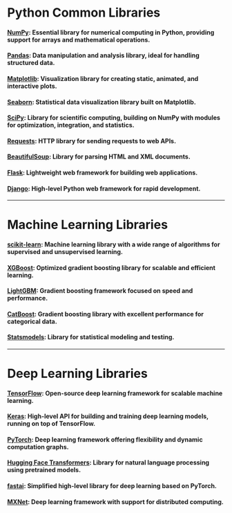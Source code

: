 # Python Common Libraries

#### [NumPy](https://numpy.org/): Essential library for numerical computing in Python, providing support for arrays and mathematical operations.
#### [Pandas](https://pandas.pydata.org/): Data manipulation and analysis library, ideal for handling structured data.
#### [Matplotlib](https://matplotlib.org/): Visualization library for creating static, animated, and interactive plots.
#### [Seaborn](https://seaborn.pydata.org/): Statistical data visualization library built on Matplotlib.
#### [SciPy](https://scipy.org/): Library for scientific computing, building on NumPy with modules for optimization, integration, and statistics.
#### [Requests](https://docs.python-requests.org/): HTTP library for sending requests to web APIs.
#### [BeautifulSoup](https://www.crummy.com/software/BeautifulSoup/): Library for parsing HTML and XML documents.
#### [Flask](https://flask.palletsprojects.com/): Lightweight web framework for building web applications.
#### [Django](https://www.djangoproject.com/): High-level Python web framework for rapid development.

---

# Machine Learning Libraries

#### [scikit-learn](https://scikit-learn.org/): Machine learning library with a wide range of algorithms for supervised and unsupervised learning.
#### [XGBoost](https://xgboost.readthedocs.io/): Optimized gradient boosting library for scalable and efficient learning.
#### [LightGBM](https://lightgbm.readthedocs.io/): Gradient boosting framework focused on speed and performance.
#### [CatBoost](https://catboost.ai/): Gradient boosting library with excellent performance for categorical data.
#### [Statsmodels](https://www.statsmodels.org/): Library for statistical modeling and testing.

---

# Deep Learning Libraries

#### [TensorFlow](https://www.tensorflow.org/): Open-source deep learning framework for scalable machine learning.
#### [Keras](https://keras.io/): High-level API for building and training deep learning models, running on top of TensorFlow.
#### [PyTorch](https://pytorch.org/): Deep learning framework offering flexibility and dynamic computation graphs.
#### [Hugging Face Transformers](https://huggingface.co/transformers/): Library for natural language processing using pretrained models.
#### [fastai](https://www.fast.ai/): Simplified high-level library for deep learning based on PyTorch.
#### [MXNet](https://mxnet.apache.org/): Deep learning framework with support for distributed computing.
